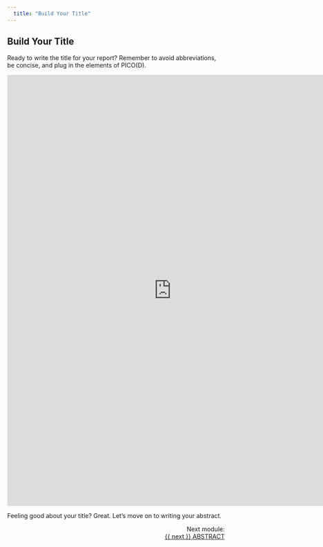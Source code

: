 ```yaml
---
  title: "Build Your Title"
---
```


## Build Your Title

Ready to write the title for your report? Remember to avoid abbreviations, be concise, and plug in the elements of PICO(D).

<iframe src="https://docs.google.com/forms/d/e/1FAIpQLScqrRAKkLqr8_iVFOpsbMun0He6p0MfEkq5-Gu4Gp7Dxg5NVg/viewform?usp=sf_link" width="760" height="1000" frameborder="0" marginheight="0" marginwidth="0">Loading...</iframe>

Feeling good about your title? Great. Let’s move on to writing your abstract.


<div class="pagination-section" style="text-align: right">
			<div class="title">
				Next module:
			</div>
			<a rel="next" class="next" href="{{ site.baseurl }}/modules/abstact/abstract"> {{ next }} ABSTRACT
			</a>
		</div>

